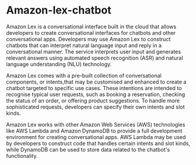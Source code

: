 # Amazon-lex-chatbot
Amazon Lex is a conversational interface built in the cloud that allows developers to create conversational interfaces for chatbots and other conversational apps. Developers may use Amazon Lex to construct chatbots that can interpret natural language input and reply in a conversational manner. The service interprets user input and generates
relevant answers using automated speech recognition (ASR) and natural language understanding (NLU) technology.

Amazon Lex comes with a pre-built collection of conversational components, or intents,that may be customised and enhanced to create a chatbot targeted to specific use cases. These intentions are intended to recognise typical user requests, such as booking a reservation, checking the status of an order, or offering product suggestions.
To handle more sophisticated requests, developers can specify their own intents and slot kinds.

Amazon Lex works with other Amazon Web Services (AWS) technologies like AWS Lambda and Amazon DynamoDB to provide a full development environment for creating conversational apps. AWS Lambda may be used by developers to construct code that handles certain intents and slot kinds, while DynamoDB can be used to store data related to the chatbot's functionality.
